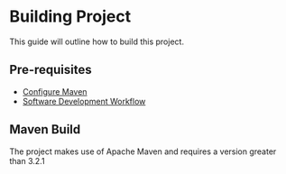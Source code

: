 # Building Project

This guide will outline how to build this project.

## Pre-requisites
* [Configure Maven](../infrastrcture/configure_maven.md)
* [Software Development Workflow](development_workflow.md)

## Maven Build

The project makes use of Apache Maven and requires a version greater than 3.2.1